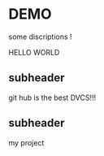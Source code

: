 # DEMO

some discriptions !

HELLO WORLD

## subheader
git hub is the best DVCS!!!

## subheader
my project
